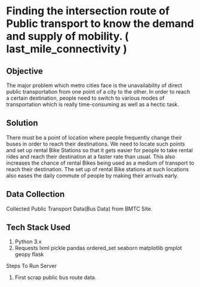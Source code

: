 # Finding the intersection route of Public transport to know the demand and supply of mobility. ( last_mile_connectivity )
## Objective
The major problem which metro cities face is the unavailability of direct public transportation from one point of a city to the other. In order to reach a certain destination, people need to switch to various modes of transportation which is really time-consuming as well as a hectic task.

## Solution
There must be a point of location where people frequently change their buses in order to reach their destinations. We need to locate such points and set up rental Bike Stations so that it gets easier for people to take rental rides and reach their destination at a faster rate than usual. This also increases the chance of rental Bikes being used as a medium of transport to reach their destination. The set up of rental Bike stations at such locations also eases the daily commute of people by making their arrivals early. 

## Data Collection
Collected Public Transport Data(Bus Data) from BMTC Site. 

## Tech Stack Used 
1. Python 3.x
2. Requests
lxml
pickle
pandas
ordered_set
seaborn
matplotlib
gmplot
geopy
flask

Steps To Run Server
1. First scrap public bus route data.


